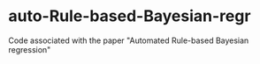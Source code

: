 # auto-Rule-based-Bayesian-regr
Code associated with the paper "Automated Rule-based Bayesian regression"

